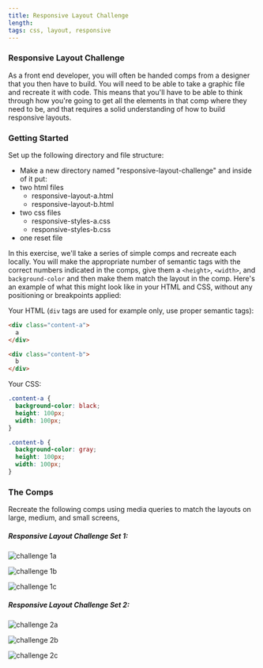 ```yaml
---
title: Responsive Layout Challenge
length:
tags: css, layout, responsive
---
```



### Responsive Layout Challenge

As a front end developer, you will often be handed comps from a designer that you then have to build. You will need to be able to take a graphic file and recreate it with code. This means that you'll have to be able to think through how you're going to get all the elements in that comp where they need to be, and that requires a solid understanding of how to build responsive layouts.

### Getting Started

Set up the following directory and file structure:

* Make a new directory named "responsive-layout-challenge" and inside of it put:
* two html files
  - responsive-layout-a.html
  - responsive-layout-b.html
* two css files
  - responsive-styles-a.css
  - responsive-styles-b.css
* one reset file

In this exercise, we'll take a series of simple comps and recreate each locally. You will make the appropriate number of semantic tags with the correct numbers indicated in the comps, give them a `<height>`, `<width>`, and `background-color` and then make them match the layout in the comp. Here's an example of what this might look like in your HTML and CSS, without any positioning or breakpoints applied:

Your HTML (`div` tags are used for example only, use proper semantic tags):

```HTML
<div class="content-a">
  a
</div>

<div class="content-b">
  b
</div>
```
Your CSS:

```CSS
.content-a {
  background-color: black;
  height: 100px;
  width: 100px;
}

.content-b {
  background-color: gray;
  height: 100px;
  width: 100px;
}
```

### The Comps

Recreate the following comps using media queries to match the layouts on large, medium, and small screens,

##### Responsive Layout Challenge Set 1:

![challenge 1a](images/comp1a.png)

![challenge 1b](images/comp1b.png)

![challenge 1c](images/comp1c.png)


##### Responsive Layout Challenge Set 2:

![challenge 2a](images/comp2a.png)

![challenge 2b](images/comp2b.png)

![challenge 2c](images/comp2c.png)

